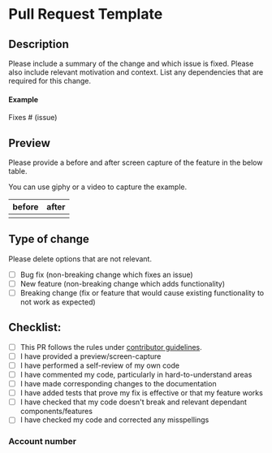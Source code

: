 # Pull Request Template

## Description

Please include a summary of the change and which issue is fixed. Please also include relevant motivation and context. List any dependencies that are required for this change.

#### Example

Fixes # (issue)



## Preview

Please provide a before and after screen capture of the feature in the below table.

You can use giphy or a video to capture the example.

before | after
--- | ---
<before> | <after>


## Type of change

Please delete options that are not relevant.

- [ ] Bug fix (non-breaking change which fixes an issue)
- [ ] New feature (non-breaking change which adds functionality)
- [ ] Breaking change (fix or feature that would cause existing functionality to not work as expected)

## Checklist:

- [ ] This PR follows the rules under [contributor guidelines](https://github.com/thenewboston-developers/Website#contributing).
- [ ] I have provided a preview/screen-capture
- [ ] I have performed a self-review of my own code
- [ ] I have commented my code, particularly in hard-to-understand areas
- [ ] I have made corresponding changes to the documentation
- [ ] I have added tests that prove my fix is effective or that my feature works
- [ ] I have checked that my code doesn't break and relevant dependant components/features
- [ ] I have checked my code and corrected any misspellings

### Account number
<paste your account number here>
